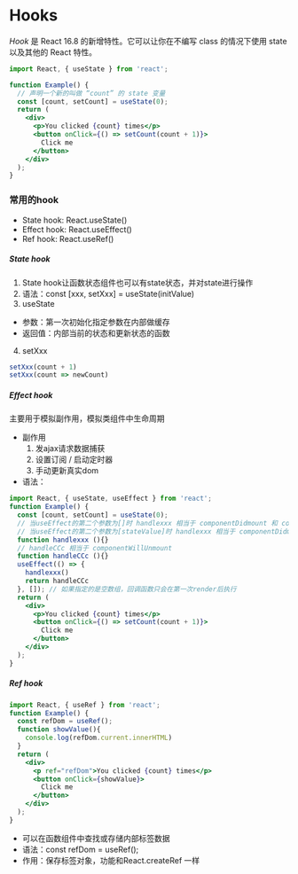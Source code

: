 # Hooks

*Hook* 是 React 16.8 的新增特性。它可以让你在不编写 class 的情况下使用 state 以及其他的 React 特性。

```jsx
import React, { useState } from 'react';

function Example() {
  // 声明一个新的叫做 “count” 的 state 变量  
  const [count, setCount] = useState(0);
  return (
    <div>
      <p>You clicked {count} times</p>
      <button onClick={() => setCount(count + 1)}>
        Click me
      </button>
    </div>
  );
}
```

### 常用的hook

- State hook: React.useState()
- Effect hook: React.useEffect()
- Ref hook: React.useRef()

##### State hook

1. State hook让函数状态组件也可以有state状态，并对state进行操作
2. 语法：const [xxx, setXxx] = useState(initValue)
3. useState

- 参数：第一次初始化指定参数在内部做缓存
- 返回值：内部当前的状态和更新状态的函数

4. setXxx

```js
setXxx(count + 1)
setXxx(count => newCount)
```

##### Effect hook

主要用于模拟副作用，模拟类组件中生命周期

- 副作用
  1. 发ajax请求数据捕获
  2. 设置订阅 / 启动定时器
  3. 手动更新真实dom
- 语法：

```jsx
import React, { useState, useEffect } from 'react';
function Example() {
  const [count, setCount] = useState(0);
  // 当useEffect的第二个参数为[]时 handlexxx 相当于 componentDidmount 和 componentDidUpdate
  // 当useEffect的第二个参数为[stateValue]时 handlexxx 相当于 componentDidmount 和 监听stateValue变量更新执行操作
  function handlexxx (){} 
  // handleCCc 相当于 componentWillUnmount
  function handleCCc (){}
  useEffect(() => { 
    handlexxx()
    return handleCCc
  }, []); // 如果指定的是空数组，回调函数只会在第一次render后执行
  return (
    <div>
      <p>You clicked {count} times</p>
      <button onClick={() => setCount(count + 1)}>
        Click me
      </button>
    </div>
  );
}
```

##### Ref hook

```jsx
import React, { useRef } from 'react';
function Example() {
  const refDom = useRef();
  function showValue(){
    console.log(refDom.current.innerHTML)
  }
  return (
    <div>
      <p ref="refDom">You clicked {count} times</p>
      <button onClick={showValue}>
        Click me
      </button>
    </div>
  );
}
```

- 可以在函数组件中查找或存储内部标签数据
- 语法：const refDom = useRef();
- 作用：保存标签对象，功能和React.createRef 一样